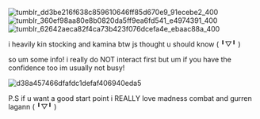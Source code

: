 ![tumblr_dd3be216f638c859610646ff85d670e9_91ecebe2_400](https://github.com/user-attachments/assets/287f8b88-d093-4d0c-984f-485b0b2f46ef)
![tumblr_360ef98aa80e8b0820da5ff9ea6fd541_e4974391_400](https://github.com/user-attachments/assets/cb3dae2e-a6f4-491a-9389-4966c5c489b6)
![tumblr_62642aeca82f4ca73b423f076dcefa4e_ebaac88a_400](https://github.com/user-attachments/assets/33102732-3aa5-473b-ad89-544c4b06d30e)


i heavily kin stocking and kamina btw js thought u should know (⁠ ⁠╹⁠▽⁠╹⁠ ⁠)

so um some info! i really do NOT interact first but um if you have the confidence too im usually not busy! 

![d38a457466dfafdc1defaf406940eda5](https://github.com/user-attachments/assets/6c06c59b-7fcf-46f9-b669-f9852c59793f)

P.S if u want a good start point i REALLY love madness combat and gurren lagann (⁠ ⁠╹⁠▽⁠╹⁠ ⁠)



